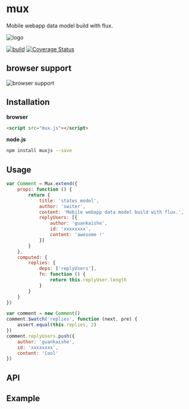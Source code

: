 mux
===========
Mobile webapp data model build with flux.

![logo](http://switer.qiniudn.com/mux-verti.png?imageView/2/w/120)

[![build](https://travis-ci.org/switer/muxjs.svg?branch=master)](https://travis-ci.org/switer/muxjs)
[![Coverage Status](https://coveralls.io/repos/switer/muxjs/badge.svg?branch=develop)](https://coveralls.io/r/switer/muxjs?branch=develop)

## browser support
![browser support](https://ci.testling.com/switer/muxjs.png)

## Installation
**browser**
```html
<script src="mux.js"></script>
```
**node.js**
```bash
npm install muxjs --save
```
## Usage
```js
var Comment = Mux.extend({
    props: function () {
        return {
            title: 'states model',
            author: 'switer',
            content: 'Mobile webapp data model build with flux.',
            replyUsers: [{
                author: 'guankaishe',
                id: 'xxxxxxxx',
                content: 'awesome !'
            }]
        }
    },
    computed: {
        replies: {
            deps: ['replyUsers'],
            fn: function () {
                return this.replyUser.length
            }
        }
    }
})

var comment = new Comment()
comment.$watch('replies', function (next, pre) {
    assert.equal(this.replies, 2)
})
comment.replyUsers.push({
    author: 'guankaishe',
    id: 'xxxxxxxx',
    content: 'Cool'
})
```

## API

## Example